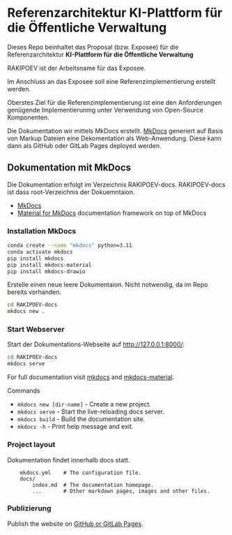 # Referenzarchitektur KI-Plattform für die Öffentliche Verwaltung

Dieses Repo beinhaltet das Proposal (bzw. Exposee) für die Referenzarchitektur **KI-Plattform für die Öffentliche Verwaltung**

RAKIPOEV ist der Arbeitsname für das Exposee.

Im Anschluss an das Exposee soll eine Referenzimplementierung erstellt werden.

Oberstes Ziel für die Referenzimplementierung ist eine den Anforderungen genügende Implementierunmg unter Verwendung von Open-Source Komponenten.

Die Dokumentation wir mittels MkDocs erstellt. [MkDocs](https://www.mkdocs.org) generiert auf Basis von Markup Dateien eine Dekomentation als Web-Anwendung. Diese kann dann als GitHub oder GitLab Pages deployed werden.

## Dokumentation mit MkDocs

Die Dokumentation erfolgt im Verzeichnis RAKIPOEV-docs. RAKIPOEV-docs ist dass root-Verzeichnis der Dokuemntaion.

- [MkDocs](https://www.mkdocs.org) 
- [Material for MkDocs](https://squidfunk.github.io/mkdocs-material/) documentation framework on top of MkDocs

### Installation MkDocs

```bash
conda create --name "mkdocs" python=3.11
conda activate mkdocs
pip install mkdocs
pip install mkdocs-material
pip install mkdocs-drawio
```

Erstelle einen neue leere Dokumentaion. Nicht notwendig, da im Repo bereits vorhanden.

```bash
cd RAKIPOEV-docs
mkdocs new .
```

### Start Webserver

Start der Dokumentations-Webseite auf <http://127.0.0.1:8000/>:

```bash
cd RAKIPOEV-docs
mkdocs serve
```

For full documentation visit [mkdocs](https://www.mkdocs.org) and [mkdocs-material](https://squidfunk.github.io/mkdocs-material/).

Commands

- `mkdocs new [dir-name]` - Create a new project.
- `mkdocs serve` - Start the live-reloading docs server.
- `mkdocs build` - Build the documentation site.
- `mkdocs -h` - Print help message and exit.

### Project layout

Dokumentation findet innerhalb docs statt.

```code
    mkdocs.yml    # The configuration file.
    docs/
        index.md  # The documentation homepage.
        ...       # Other markdown pages, images and other files.
```

### Publizierung

Publish the website on [GitHub or GitLab Pages](https://squidfunk.github.io/mkdocs-material/publishing-your-site/).
